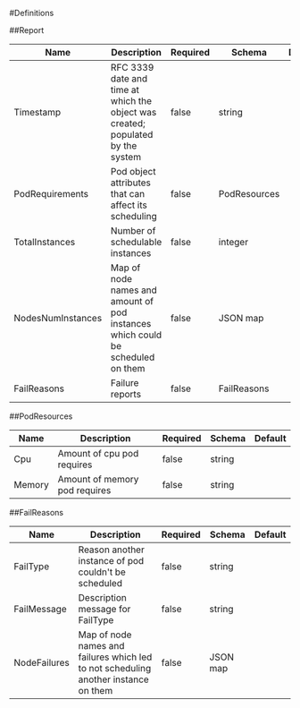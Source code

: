 #Definitions

##Report

| Name              | Description                                                                     | Required | Schema       | Default |
|-------------------|---------------------------------------------------------------------------------|----------|--------------|---------|
| Timestamp         | RFC 3339 date and time at which the object was created; populated by the system | false    | string       |         |
| PodRequirements   | Pod object attributes that can affect its scheduling                            | false    | PodResources |         |
| TotalInstances    | Number of schedulable instances                                                 | false    | integer      |         |
| NodesNumInstances | Map of node names and amount of pod instances which could be scheduled on them  | false    | JSON map     |         |
| FailReasons       | Failure reports                                                                 | false    | FailReasons  |         |

##PodResources

| Name   | Description                   | Required | Schema | Default |
|--------|-------------------------------|----------|--------|---------|
| Cpu    | Amount of cpu pod requires    | false    | string |         |
| Memory | Amount of memory pod requires | false    | string |         |

##FailReasons

| Name         | Description                                                                         | Required | Schema   | Default |
|--------------|-------------------------------------------------------------------------------------|----------|----------|---------|
| FailType     | Reason another instance of pod couldn't be scheduled                                | false    | string   |         |
| FailMessage  | Description message for FailType                                                    | false    | string   |         |
| NodeFailures | Map of node names and failures which led to not scheduling another instance on them | false    | JSON map |         |
